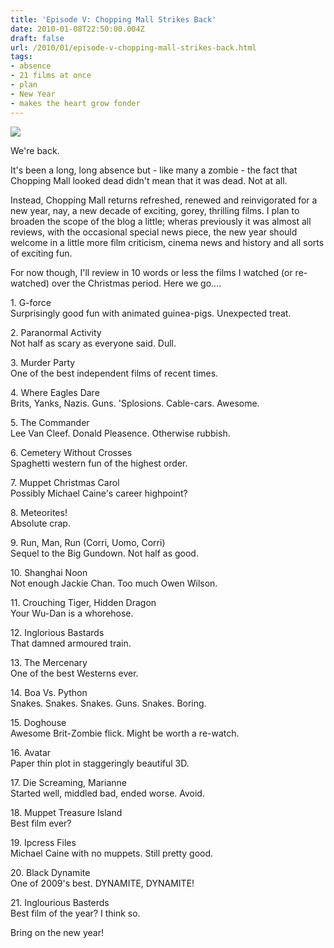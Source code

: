 ```yaml
---
title: 'Episode V: Chopping Mall Strikes Back'
date: 2010-01-08T22:50:00.004Z
draft: false
url: /2010/01/episode-v-chopping-mall-strikes-back.html
tags: 
- absence
- 21 films at once
- plan
- New Year
- makes the heart grow fonder
---
```


![](/blogspot/AVvXsEg5pCLZnOwzyzW-9d5lto96fSrkjohUdkhQo4P9s27Ck8Ia8UMfusPAGF3HNmRM0vaVd3bZXDplpgZjeAoRya5gRlcShvFNiHEzToQkEwuZmmdjKFy55i-DoP29wr_EJNm4YdoBddgUAas/s800/choppingmall-1.jpg)  
  
We're back.  
  
It's been a long, long absence but - like many a zombie - the fact that Chopping Mall looked dead didn't mean that it was dead. Not at all.  
  
Instead, Chopping Mall returns refreshed, renewed and reinvigorated for a new year, nay, a new decade of exciting, gorey, thrilling films. I plan to broaden the scope of the blog a little; wheras previously it was almost all reviews, with the occasional special news piece, the new year should welcome in a little more film criticism, cinema news and history and all sorts of exciting fun.  
  
For now though, I'll review in 10 words or less the films I watched (or re-watched) over the Christmas period. Here we go....  
  
1\. G-force  
Surprisingly good fun with animated guinea-pigs. Unexpected treat.  
  
2\. Paranormal Activity  
Not half as scary as everyone said. Dull.  
  
3\. Murder Party  
One of the best independent films of recent times.  
  
4\. Where Eagles Dare  
Brits, Yanks, Nazis. Guns. 'Splosions. Cable-cars. Awesome.  
  
5\. The Commander  
Lee Van Cleef. Donald Pleasence. Otherwise rubbish.  
  
6\. Cemetery Without Crosses  
Spaghetti western fun of the highest order.  
  
7\. Muppet Christmas Carol  
Possibly Michael Caine's career highpoint?  
  
8\. Meteorites!  
Absolute crap.  
  
9\. Run, Man, Run (Corri, Uomo, Corri)  
Sequel to the Big Gundown. Not half as good.  
  
10\. Shanghai Noon  
Not enough Jackie Chan. Too much Owen Wilson.  
  
11\. Crouching Tiger, Hidden Dragon  
Your Wu-Dan is a whorehose.  
  
12\. Inglorious Bastards  
That damned armoured train.  
  
13\. The Mercenary  
One of the best Westerns ever.  
  
14\. Boa Vs. Python  
Snakes. Snakes. Snakes. Guns. Snakes. Boring.  
  
15\. Doghouse  
Awesome Brit-Zombie flick. Might be worth a re-watch.  
  
16\. Avatar  
Paper thin plot in staggeringly beautiful 3D.  
  
17\. Die Screaming, Marianne  
Started well, middled bad, ended worse. Avoid.  
  
18\. Muppet Treasure Island  
Best film ever?  
  
19\. Ipcress Files  
Michael Caine with no muppets. Still pretty good.  
  
20\. Black Dynamite  
One of 2009's best. DYNAMITE, DYNAMITE!  
  
21\. Inglourious Basterds  
Best film of the year? I think so.  
  
  
  
Bring on the new year!